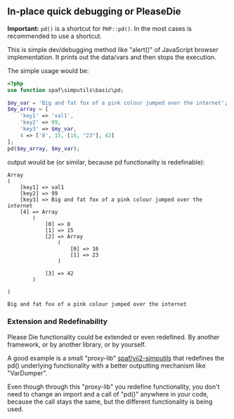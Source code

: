 ## In-place quick debugging or PleaseDie

**Important:** `pd()` is a shortcut for `PHP::pd()`. In the most cases is recommended to use a shortcut.

This is simple dev/debugging method like "alert()" of JavaScript browser implementation. It prints out the data/vars
and then stops the execution.

The simple usage would be:

```php
<?php
use function spaf\simputils\basic\pd;

$my_var = 'Big and fat fox of a pink colour jumped over the internet';
$my_array = [
    'key1' => 'val1',
    'key2' => 99,
    'key3' => $my_var,
    4 => ['8', 15, [16, "23"], 42]
];
pd($my_array, $my_var);

```

output would be (or similar, because pd functionality is redefinable):
```
Array
(
    [key1] => val1
    [key2] => 99
    [key3] => Big and fat fox of a pink colour jumped over the internet
    [4] => Array
        (
            [0] => 8
            [1] => 15
            [2] => Array
                (
                    [0] => 16
                    [1] => 23
                )

            [3] => 42
        )

)

Big and fat fox of a pink colour jumped over the internet

```

### Extension and Redefinability
Please Die functionality could be extended or even redefined. By another framework, or by another library, or by yourself.

A good example is a small "proxy-lib" [spaf/yii2-simputils](https://github.com/PandaHugMonster/yii2-simputils) that
redefines the pd() underlying functionality with a better outputting mechanism like "VarDumper".

Even though through this "proxy-lib" you redefine functionality, you don't need to change an import and a call of "pd()"
anywhere in your code, because the call stays the same, but the different functionality is being used.
